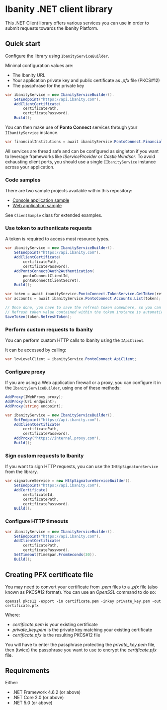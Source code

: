# Ibanity .NET client library

This .NET Client library offers various services you can use in order to submit requests towards the Ibanity Platform.

## Quick start

Configure the library using `IbanityServiceBuilder`.

Minimal configuration values are:

- The Ibanity URL
- Your application private key and public certificate as _.pfx_ file (PKCS#12)
- The passphrase for the private key

```csharp
var ibanityService = new IbanityServiceBuilder().
    SetEndpoint("https://api.ibanity.com").
    AddClientCertificate(
        certificatePath,
        certificatePassword).
    Build();
```

You can then make use of **Ponto Connect** services through your `IIbanityService` instance.

```csharp
var financialInstitutions = await ibanityService.PontoConnect.FinancialInstitutions.List();
```

All services are thread safe and can be configured as singleton if you want to leverage frameworks like _IServiceProvider_ or _Castle Windsor_. To avoid exhausting client ports, you should use a single `IIbanityService` instance across your application.

### Code samples

There are two sample projects available within this repository:

- [Console application sample](samples/cli)
- [Web application sample](samples/webapp)

See `ClientSample` class for extended examples.

### Use token to authenticate requests

A token is required to access most resource types.

```csharp
var ibanityService = new IbanityServiceBuilder().
    SetEndpoint("https://api.ibanity.com").
    AddClientCertificate(
        certificatePath,
        certificatePassword).
    AddPontoConnectOAuth2Authentication(
        pontoConnectClientId,
        pontoConnectClientSecret).
    Build();

var token = await ibanityService.PontoConnect.TokenService.GetToken(refreshToken);
var accounts = await ibanityService.PontoConnect.Accounts.List(token);

// Once done, you have to save the refresh token somewhere, so you can use it later to get another token.
// Refresh token value contained within the token instance is automatically updated from time to time.
SaveToken(token.RefreshToken);
```

### Perform custom requests to Ibanity

You can perform custom HTTP calls to Ibanity using the `IApiClient`.

It can be accessed by calling:

```csharp
var lowLevelClient = ibanityService.PontoConnect.ApiClient;
```

### Configure proxy

If you are using a Web application firewall or a proxy, you can configure it in the `IbanityServiceBuilder`, using one of these methods:

```csharp
AddProxy(IWebProxy proxy);
AddProxy(Uri endpoint);
AddProxy(string endpoint);
```

```csharp
var ibanityService = new IbanityServiceBuilder().
    SetEndpoint("https://api.ibanity.com").
    AddClientCertificate(
        certificatePath,
        certificatePassword).
    AddProxy("https://internal.proxy.com").
    Build();
```

### Sign custom requests to Ibanity

If you want to sign HTTP requests, you can use the `IHttpSignatureService` from the library.

```csharp
var signatureService = new HttpSignatureServiceBuilder().
    SetEndpoint("https://api.ibanity.com").
    AddCertificate(
        certificateId,
        certificatePath,
        certificatePassword).
    Build();
```

### Configure HTTP timeouts

```csharp
var ibanityService = new IbanityServiceBuilder().
    SetEndpoint("https://api.ibanity.com").
    AddClientCertificate(
        certificatePath,
        certificatePassword).
    SetTimeout(TimeSpan.FromSeconds(30)).
    Build();
```

## Creating PFX certificate file

You may need to convert your certificate from _.pem_ files to a _.pfx_ file (also known as PKCS#12 format). You can use an _OpenSSL_ command to do so:

```
openssl pkcs12 -export -in certificate.pem -inkey private_key.pem -out certificate.pfx
```

Where:

- _certificate.pem_ is your existing certificate
- _private_key.pem_ is the private key matching your existing certificate
- _certificate.pfx_ is the resulting PKCS#12 file

You will have to enter the passphrase protecting the _private_key.pem_ file, then (twice) the passphrase you want to use to encrypt the _certificate.pfx_ file.

## Requirements

Either:

- .NET Framework 4.6.2 (or above)
- .NET Core 2.0 (or above)
- .NET 5.0 (or above)
